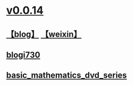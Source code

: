 
# [v0.0.14](https://github.com/littleflute/dvd1/edit/master/README.md)
## [【blog】](https://littleflute.github.io/blog)  [【weixin】](https://littleflute.github.io/weixin)
## [blogi730](blogi730)
## [basic_mathematics_dvd_series](027_1040)
